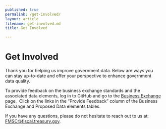 ```yaml
---
published: true
permalink: /get-involved/
layout: article
filename: get-involved.md
title: Get Involved

---
```


# Get Involved

Thank you for helping us improve government data. Below are ways you can stay up-to-date and offer your perspective to enhance government data quality.

To provide feedback on the business exchange standards and the associated data elements, log in to GitHub and go to the <a href="https://bureauofthefiscalservice.github.io/federalfinancialmanagement/Business-Exchange/">Business Exchange</a> page.  Click on the links in the “Provide Feedback” column of the Business Exchange and Proposed Data elements tables.

If you have any questions, please do not hesitate to reach out to us at: <a href="mailto:FMSC@fiscal.treasury.gov?subject=Feedback on Business Exchange Standards&amp;amp;body=Business Exchange Standard: Data Element: ">FMSC@fiscal.treasury.gov</a>.

